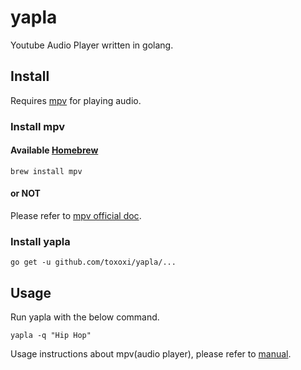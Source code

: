 # yapla
Youtube Audio Player written in golang.

## Install
Requires [mpv](https://github.com/mpv-player/mpv) for playing audio.  

### Install mpv
#### Available [Homebrew](https://brew.sh/) 
`brew install mpv`

#### or NOT
Please refer to [mpv official doc](https://mpv.io/installation/).

### Install yapla

`go get -u github.com/toxoxi/yapla/...`

## Usage
Run yapla with the below command.

`yapla -q "Hip Hop"`

Usage instructions about mpv(audio player), please refer to [manual](https://mpv.io/manual/master/).

